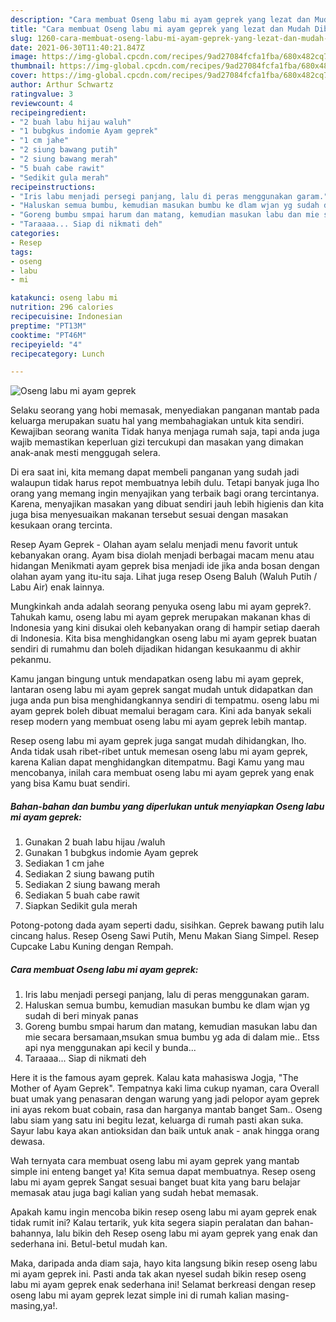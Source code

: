 ```yaml
---
description: "Cara membuat Oseng labu mi ayam geprek yang lezat dan Mudah Dibuat"
title: "Cara membuat Oseng labu mi ayam geprek yang lezat dan Mudah Dibuat"
slug: 1260-cara-membuat-oseng-labu-mi-ayam-geprek-yang-lezat-dan-mudah-dibuat
date: 2021-06-30T11:40:21.847Z
image: https://img-global.cpcdn.com/recipes/9ad27084fcfa1fba/680x482cq70/oseng-labu-mi-ayam-geprek-foto-resep-utama.jpg
thumbnail: https://img-global.cpcdn.com/recipes/9ad27084fcfa1fba/680x482cq70/oseng-labu-mi-ayam-geprek-foto-resep-utama.jpg
cover: https://img-global.cpcdn.com/recipes/9ad27084fcfa1fba/680x482cq70/oseng-labu-mi-ayam-geprek-foto-resep-utama.jpg
author: Arthur Schwartz
ratingvalue: 3
reviewcount: 4
recipeingredient:
- "2 buah labu hijau waluh"
- "1 bubgkus indomie Ayam geprek"
- "1 cm jahe"
- "2 siung bawang putih"
- "2 siung bawang merah"
- "5 buah cabe rawit"
- "Sedikit gula merah"
recipeinstructions:
- "Iris labu menjadi persegi panjang, lalu di peras menggunakan garam."
- "Haluskan semua bumbu, kemudian masukan bumbu ke dlam wjan yg sudah di beri minyak panas"
- "Goreng bumbu smpai harum dan matang, kemudian masukan labu dan mie secara bersamaan,msukan smua bumbu yg ada di dalam mie.. Etss api nya menggunakan api kecil y bunda..."
- "Taraaaa... Siap di nikmati deh"
categories:
- Resep
tags:
- oseng
- labu
- mi

katakunci: oseng labu mi 
nutrition: 296 calories
recipecuisine: Indonesian
preptime: "PT13M"
cooktime: "PT46M"
recipeyield: "4"
recipecategory: Lunch

---
```



![Oseng labu mi ayam geprek](https://img-global.cpcdn.com/recipes/9ad27084fcfa1fba/680x482cq70/oseng-labu-mi-ayam-geprek-foto-resep-utama.jpg)

Selaku seorang yang hobi memasak, menyediakan panganan mantab pada keluarga merupakan suatu hal yang membahagiakan untuk kita sendiri. Kewajiban seorang  wanita Tidak hanya menjaga rumah saja, tapi anda juga wajib memastikan keperluan gizi tercukupi dan masakan yang dimakan anak-anak mesti menggugah selera.

Di era  saat ini, kita memang dapat membeli panganan yang sudah jadi walaupun tidak harus repot membuatnya lebih dulu. Tetapi banyak juga lho orang yang memang ingin menyajikan yang terbaik bagi orang tercintanya. Karena, menyajikan masakan yang dibuat sendiri jauh lebih higienis dan kita juga bisa menyesuaikan makanan tersebut sesuai dengan masakan kesukaan orang tercinta. 

Resep Ayam Geprek - Olahan ayam selalu menjadi menu favorit untuk kebanyakan orang. Ayam bisa diolah menjadi berbagai macam menu atau hidangan Menikmati ayam geprek bisa menjadi ide jika anda bosan dengan olahan ayam yang itu-itu saja. Lihat juga resep Oseng Baluh (Waluh Putih / Labu Air) enak lainnya.

Mungkinkah anda adalah seorang penyuka oseng labu mi ayam geprek?. Tahukah kamu, oseng labu mi ayam geprek merupakan makanan khas di Indonesia yang kini disukai oleh kebanyakan orang di hampir setiap daerah di Indonesia. Kita bisa menghidangkan oseng labu mi ayam geprek buatan sendiri di rumahmu dan boleh dijadikan hidangan kesukaanmu di akhir pekanmu.

Kamu jangan bingung untuk mendapatkan oseng labu mi ayam geprek, lantaran oseng labu mi ayam geprek sangat mudah untuk didapatkan dan juga anda pun bisa menghidangkannya sendiri di tempatmu. oseng labu mi ayam geprek boleh dibuat memalui beragam cara. Kini ada banyak sekali resep modern yang membuat oseng labu mi ayam geprek lebih mantap.

Resep oseng labu mi ayam geprek juga sangat mudah dihidangkan, lho. Anda tidak usah ribet-ribet untuk memesan oseng labu mi ayam geprek, karena Kalian dapat menghidangkan ditempatmu. Bagi Kamu yang mau mencobanya, inilah cara membuat oseng labu mi ayam geprek yang enak yang bisa Kamu buat sendiri.

<!--inarticleads1-->

##### Bahan-bahan dan bumbu yang diperlukan untuk menyiapkan Oseng labu mi ayam geprek:

1. Gunakan 2 buah labu hijau /waluh
1. Gunakan 1 bubgkus indomie Ayam geprek
1. Sediakan 1 cm jahe
1. Sediakan 2 siung bawang putih
1. Sediakan 2 siung bawang merah
1. Sediakan 5 buah cabe rawit
1. Siapkan Sedikit gula merah


Potong-potong dada ayam seperti dadu, sisihkan. Geprek bawang putih lalu cincang halus. Resep Oseng Sawi Putih, Menu Makan Siang Simpel. Resep Cupcake Labu Kuning dengan Rempah. 

<!--inarticleads2-->

##### Cara membuat Oseng labu mi ayam geprek:

1. Iris labu menjadi persegi panjang, lalu di peras menggunakan garam.
1. Haluskan semua bumbu, kemudian masukan bumbu ke dlam wjan yg sudah di beri minyak panas
1. Goreng bumbu smpai harum dan matang, kemudian masukan labu dan mie secara bersamaan,msukan smua bumbu yg ada di dalam mie.. Etss api nya menggunakan api kecil y bunda...
1. Taraaaa... Siap di nikmati deh


Here it is the famous ayam geprek. Kalau kata mahasiswa Jogja, &#34;The Mother of Ayam Geprek&#34;. Tempatnya kaki lima cukup nyaman, cara Overall buat umak yang penasaran dengan warung yang jadi pelopor ayam geprek ini ayas rekom buat cobain, rasa dan harganya mantab banget Sam.. Oseng labu siam yang satu ini begitu lezat, keluarga di rumah pasti akan suka. Sayur labu kaya akan antioksidan dan baik untuk anak - anak hingga orang dewasa. 

Wah ternyata cara membuat oseng labu mi ayam geprek yang mantab simple ini enteng banget ya! Kita semua dapat membuatnya. Resep oseng labu mi ayam geprek Sangat sesuai banget buat kita yang baru belajar memasak atau juga bagi kalian yang sudah hebat memasak.

Apakah kamu ingin mencoba bikin resep oseng labu mi ayam geprek enak tidak rumit ini? Kalau tertarik, yuk kita segera siapin peralatan dan bahan-bahannya, lalu bikin deh Resep oseng labu mi ayam geprek yang enak dan sederhana ini. Betul-betul mudah kan. 

Maka, daripada anda diam saja, hayo kita langsung bikin resep oseng labu mi ayam geprek ini. Pasti anda tak akan nyesel sudah bikin resep oseng labu mi ayam geprek enak sederhana ini! Selamat berkreasi dengan resep oseng labu mi ayam geprek lezat simple ini di rumah kalian masing-masing,ya!.

